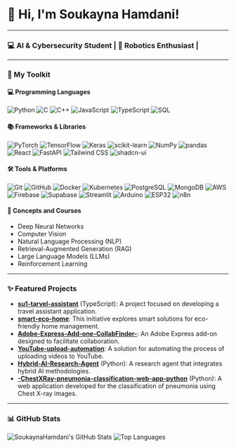  
# 👋 Hi, I'm Soukayna Hamdani!

---

### 💻 AI & Cybersecurity Student | 🤖 Robotics Enthusiast | 
 
---

### 🚀 My Toolkit 

#### 💻 Programming Languages

![Python](https://img.shields.io/badge/Python-3776AB?style=for-the-badge&logo=python&logoColor=white )
![C](https://img.shields.io/badge/C-00599C?style=for-the-badge&logo=c&logoColor=white )
![C++](https://img.shields.io/badge/C%2B%2B-00599C?style=for-the-badge&logo=c%2B%2B&logoColor=white )
![JavaScript](https://img.shields.io/badge/JavaScript-F7DF1E?style=for-the-badge&logo=javascript&logoColor=black )
![TypeScript](https://img.shields.io/badge/TypeScript-3178C6?style=for-the-badge&logo=typescript&logoColor=white )
![SQL](https://img.shields.io/badge/SQL-4479A1?style=for-the-badge&logo=postgresql&logoColor=white )  

#### 📚 Frameworks & Libraries

![PyTorch](https://img.shields.io/badge/PyTorch-EE4C2C?style=for-the-badge&logo=pytorch&logoColor=white )
![TensorFlow](https://img.shields.io/badge/TensorFlow-FF6F00?style=for-the-badge&logo=tensorflow&logoColor=white )
![Keras](https://img.shields.io/badge/Keras-D00000?style=for-the-badge&logo=keras&logoColor=white )
![scikit-learn](https://img.shields.io/badge/scikit--learn-F7931E?style=for-the-badge&logo=scikit-learn&logoColor=white )
![NumPy](https://img.shields.io/badge/NumPy-013243?style=for-the-badge&logo=numpy&logoColor=white )
![pandas](https://img.shields.io/badge/pandas-150458?style=for-the-badge&logo=pandas&logoColor=white ) 
![React](https://img.shields.io/badge/React-61DAFB?style=for-the-badge&logo=react&logoColor=black )
![FastAPI](https://img.shields.io/badge/FastAPI-009688?style=for-the-badge&logo=fastapi&logoColor=white )
![Tailwind CSS](https://img.shields.io/badge/Tailwind%20CSS-06B6D4?style=for-the-badge&logo=tailwindcss&logoColor=white )
![shadcn-ui](https://img.shields.io/badge/shadcn--ui-000000?style=for-the-badge&logo=shadcn-ui&logoColor=white )

#### 🛠️ Tools & Platforms
 
![Git](https://img.shields.io/badge/Git-F05032?style=for-the-badge&logo=git&logoColor=white )
![GitHub](https://img.shields.io/badge/GitHub-181717?style=for-the-badge&logo=github&logoColor=white )
![Docker](https://img.shields.io/badge/Docker-2496ED?style=for-the-badge&logo=docker&logoColor=white )
![Kubernetes](https://img.shields.io/badge/Kubernetes-326CE5?style=for-the-badge&logo=kubernetes&logoColor=white )
![PostgreSQL](https://img.shields.io/badge/PostgreSQL-336791?style=for-the-badge&logo=postgresql&logoColor=white )
![MongoDB](https://img.shields.io/badge/MongoDB-47A248?style=for-the-badge&logo=mongodb&logoColor=white )
![AWS](https://img.shields.io/badge/AWS-232F3E?style=for-the-badge&logo=amazon-aws&logoColor=white )
![Firebase](https://img.shields.io/badge/Firebase-FFCA28?style=for-the-badge&logo=firebase&logoColor=black )
![Supabase](https://img.shields.io/badge/Supabase-3ECF8E?style=for-the-badge&logo=supabase&logoColor=white )
![Streamlit](https://img.shields.io/badge/Streamlit-FF4B4B?style=for-the-badge&logo=streamlit&logoColor=white )
![Arduino](https://img.shields.io/badge/Arduino-00979D?style=for-the-badge&logo=arduino&logoColor=white )
![ESP32](https://img.shields.io/badge/ESP32-E7352C?style=for-the-badge&logo=espressif&logoColor=white )
![n8n](https://img.shields.io/badge/n8n-FF5722?style=for-the-badge&logo=n8n&logoColor=white )  

#### 🧠 Concepts and Courses

*   Deep Neural Networks
*   Computer Vision
*   Natural Language Processing (NLP)
*   Retrieval-Augmented Generation (RAG)
*   Large Language Models (LLMs)
*   Reinforcement Learning


---

### ✨ Featured Projects
 
*   **[su1-tarvel-assistant](https://github.com/SoukaynaHamdani/su1-tarvel-assistant )** (TypeScript): A project focused on developing a travel assistant application.
*   **[smart-eco-home](https://github.com/SoukaynaHamdani/smart-eco-home )**: This initiative explores smart solutions for eco-friendly home management.
*   **[Adobe-Express-Add-one-CollabFinder-](https://github.com/SoukaynaHamdani/Adobe-Express-Add-one-CollabFinder- )**: An Adobe Express add-on designed to facilitate collaboration.
*   **[YouTube-upload-automation](https://github.com/SoukaynaHamdani/YouTube-upload-automation )**: A solution for automating the process of uploading videos to YouTube.
*   **[Hybrid-AI-Research-Agent](https://github.com/SoukaynaHamdani/Hybrid-AI-Research-Agent )** (Python): A research agent that integrates hybrid AI methodologies.
*   **[-ChestXRay-pneumonia-classification-web-app-python](https://github.com/SoukaynaHamdani/-ChestXRay-pneumonia-classification-web-app-python )** (Python): A web application developed for the classification of pneumonia using Chest X-ray images.

---

### 📊 GitHub Stats 
 
![SoukaynaHamdani's GitHub Stats](https://github-readme-stats.vercel.app/api?username=SoukaynaHamdani&show_icons=true&theme=radical )
![Top Languages](https://github-readme-stats.vercel.app/api/top-langs/?username=SoukaynaHamdani&layout=compact&theme=radical )
 
